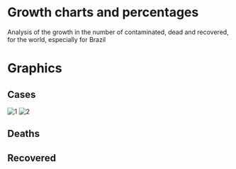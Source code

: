 # Growth charts and percentages
Analysis of the growth in the number of contaminated, dead and recovered, for the world, especially for Brazil

# Graphics

## Cases
![1](https://raw.githubusercontent.com/Manuelfjr/Covid-estimates/master/Graphics/numbercasesBRSPNE.png)
![2](https://raw.githubusercontent.com/Manuelfjr/Covid-estimates/master/Graphics/numbercasesBRSPNEcum.png)

## Deaths


## Recovered


